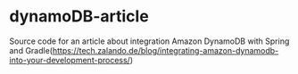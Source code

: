 # dynamoDB-article
Source code for an article about integration Amazon DynamoDB with Spring and Gradle(https://tech.zalando.de/blog/integrating-amazon-dynamodb-into-your-development-process/)
